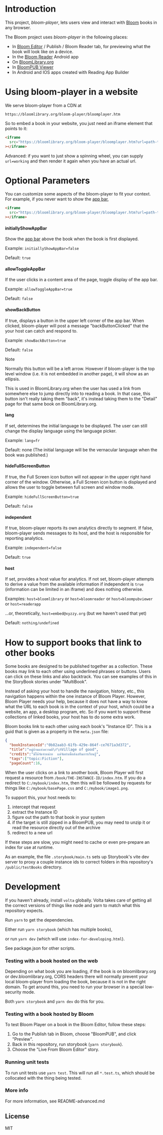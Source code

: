 # Introduction

This project, _bloom-player_, lets users view and interact with [Bloom](https://bloomlibrary.org) books in any browser.

The Bloom project uses _bloom-player_ in the following places:

- In [Bloom Editor](https://github.com/bloombooks/bloomdesktop) / Publish / Bloom Reader tab, for previewing what the book will look like on a device.
- In the [Bloom Reader](https://github.com/bloombooks/bloomreader) Android app
- On [BloomLibrary.org](https://bloomlibrary.org)
- In [BloomPUB Viewer](https://github.com/bloombooks/bloompub-viewer)
- In Android and IOS apps created with Reading App Builder

# Using bloom-player in a website

We serve bloom-player from a CDN at

    https://bloomlibrary.org/bloom-player/bloomplayer.htm

So to embed a book in your website, you just need an iframe element that points to it:

```html
<iframe
  src="https://bloomlibrary.org/bloom-player/bloomplayer.htm?url=path-to-your-book"
></iframe>
```

Advanced: if you want to just show a spinning wheel, you can supply `url=working` and then render it again when you have an actual url.

# Optional Parameters

You can customize some aspects of the bloom-player to fit your context. For example, if you never want to show the [app bar](https://material.io/design/components/app-bars-top.html),

```html
<iframe
  src="https://bloomlibrary.org/bloom-player/bloomplayer.htm?url=path-to-your-book&initiallyShowAppBar=false&allowToggleAppBar=false"
></iframe>
```

#### initiallyShowAppBar

Show the [app bar](https://material.io/design/components/app-bars-top.html) above the book when the book is first displayed.

Example: `initiallyShowAppBar=false`

Default: `true`

#### allowToggleAppBar

If the user clicks in a content area of the page, toggle display of the app bar.

Example: `allowToggleAppBar=true`

Default: `false`

#### showBackButton

If true, displays a button in the upper left corner of the app bar. When clicked, bloom-player will post a message "backButtonClicked" that the your host can catch and respond to.

Example: `showBackButton=true`

Default: `false`

> [!NOTE]
> Normally this button will be a left arrow. However if bloom-player is the top level window (i.e. it is not embedded in another page), it will show as an ellipsis.
>
> This is used in BloomLibrary.org when the user has used a link from somewhere else to jump directly into to reading a book. In that case, this button isn't really taking them "back", it's instead taking them to the "Detail" page for that same book on BloomLibrary.org.

#### lang

If set, determines the initial language to be displayed. The user can still change the display language using the language picker.

Example: `lang=fr`

Default: none (The initial language will be the vernacular language when the book was published.)

#### hideFullScreenButton

If true, the Full Screen icon button will not appear in the upper right hand corner of the window. Otherwise, a Full Screen icon button is displayed and allows the user to toggle between full screen and window mode.

Example: `hideFullScreenButton=true`

Default: `false`

#### independent

If true, bloom-player reports its own analytics directly to segment. If false, bloom-player sends messages to its host, and the host is responsible for reporting analytics.

Example: `independent=false`

Default: `true`

#### host

If set, provides a host value for analytics. If not set, bloom-player attempts to derive a value from the available information if independent is `true` (information can be limited in an iframe) and does nothing otherwise.

Examples: `host=bloomlibrary` or `host=bloomreader` or `host=bloompubviewer` or `host=readerapp`

...or, theoretically, `host=embed@xyzzy.org` (but we haven't used that yet)

Default: `nothing/undefined`

# How to support books that link to other books

Some books are designed to be published together as a collection. These books may link to each other using underlined phrases or buttons. Users can click on these links and also backtrack. You can see examples of this in the StoryBook stories under "MultiBook".

Instead of asking your host to handle the navigation, history, etc., this navigation happens within the one instance of Bloom Player. However, Bloom Player needs your help, because it does not have a way to know what the URL to each book is in the context of your host, which could be a website, an app, a desktop program, etc. So if you want to support these collections of linked books, your host has to do some extra work.

Bloom books link to each other using each book's "Instance ID". This is a guid that is given as a property in the `meta.json` file:

```json
{
  "bookInstanceId":"0b82aab3-61fb-429e-864f-ce7671a3d372",
  "title":"หมู่บ้านแห่งความดี\r\nVillage of good",
  "credits":"มิได้จัดจำหน่าย  แต่จัดทำเพื่อส่งเสริมการเรียนรู้",
  "tags":["topic:Fiction"],
  "pageCount":16,
```

When the user clicks on a link to another book, Bloom Player will first request a resource from `/book/THE-INSTANCE-ID/index.htm`. If you do a redirect to `C:/mybook/index.htm`, then this will be followed by requests for things like `C:/mybook/basePage.css` and `C:/mybook/image1.png`.

To support this, your host needs to:

1. intercept that request
2. extract the Instance ID
3. figure out the path to that book in your system
4. if the target is still zipped in a BloomPUB, you may need to unzip it or read the resource directly out of the archive
5. redirect to a new url

If these steps are slow, you might need to cache or even pre-prepare an index for use at runtime.

As an example, the file `.storybook/main.ts` sets up Storybook's vite dev server to proxy a couple instance ids to correct folders in this repository's `/public/testBooks` directory.

# Development

If you haven't already, install `volta` globally. Volta takes care of getting all the correct versions of things like node and yarn to match what this repository expects.

Run `yarn` to get the dependencies.

Either run `yarn storybook` (which has multiple books),

or run `yarn dev` (which will use `index-for-developing.html`).

See package.json for other scripts.

### Testing with a book hosted on the web

Depending on what book you are loading, if the book is on bloomlibrary.org or dev.bloomlibrary.org, CORS headers there will normally prevent your local bloom-player from loading the book, because it is not in the right domain. To get around this, you need to run your browser in a special low-security mode.

Both `yarn storybook` and `yarn dev` do this for you.

### Testing with a book hosted by Bloom

To test Bloom Player on a book in the Bloom Editor, follow these steps:

1. Go to the Publish tab in Bloom, choose "BloomPUB", and click "Preview".
2. Back in this repository, run storybook (`yarn storybook`).
3. Choose the "Live From Bloom Editor" story.

### Running unit tests

To run unit tests use `yarn test`. This will run all `*.test.ts`, which should be collocated with the thing being tested.

### More info

For more information, see README-advanced.md

## License

MIT
